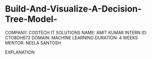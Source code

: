 # Build-And-Visualize-A-Decision-Tree-Model-
COMPANY: CODTECH IT SOLUTIONS
NAME: AMIT KUMAR
INTERN ID: CTO8DH672
DOMAIN: MACHINE LEARNING
DURATION: 4 WEEKS
MENTOR: NEELA SANTOSH

EXPLANATION 
